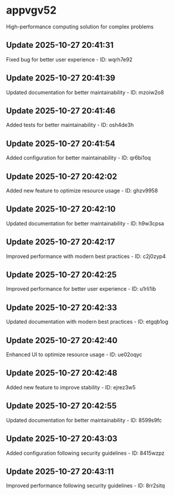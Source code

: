 # appvgv52
High-performance computing solution for complex problems

## Update 2025-10-27 20:41:31
Fixed bug for better user experience - ID: wqrh7e92


## Update 2025-10-27 20:41:39
Updated documentation for better maintainability - ID: mzoiw2o8


## Update 2025-10-27 20:41:46
Added tests for better maintainability - ID: osh4de3h


## Update 2025-10-27 20:41:54
Added configuration for better maintainability - ID: qr6bi1oq


## Update 2025-10-27 20:42:02
Added new feature to optimize resource usage - ID: ghzv9958


## Update 2025-10-27 20:42:10
Updated documentation for better maintainability - ID: h9w3cpsa


## Update 2025-10-27 20:42:17
Improved performance with modern best practices - ID: c2j0zyp4


## Update 2025-10-27 20:42:25
Improved performance for better user experience - ID: u1rli1ib


## Update 2025-10-27 20:42:33
Updated documentation with modern best practices - ID: etgqb1og


## Update 2025-10-27 20:42:40
Enhanced UI to optimize resource usage - ID: ue02oqyc


## Update 2025-10-27 20:42:48
Added new feature to improve stability - ID: ejrez3w5


## Update 2025-10-27 20:42:55
Updated documentation for better maintainability - ID: 8599s9fc


## Update 2025-10-27 20:43:03
Added configuration following security guidelines - ID: 8415wzpz


## Update 2025-10-27 20:43:11
Improved performance following security guidelines - ID: 8rr2sitq

